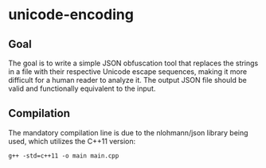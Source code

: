 # unicode-encoding

## Goal

The goal is to write a simple JSON obfuscation tool that replaces the strings in a file with their respective Unicode escape sequences, making it more difficult for a human reader to analyze it. The output JSON file should be valid and functionally equivalent to the input.

## Compilation

The mandatory compilation line is due to the nlohmann/json library being used, which utilizes the C++11 version:

```
g++ -std=c++11 -o main main.cpp
```
